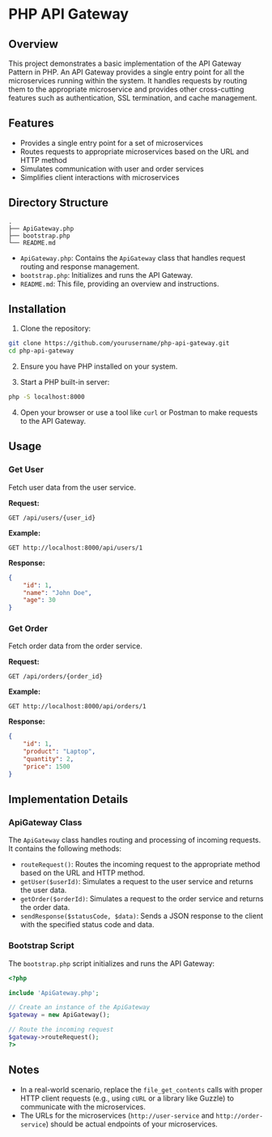 # PHP API Gateway

## Overview

This project demonstrates a basic implementation of the API Gateway Pattern in PHP. An API Gateway provides a single entry point for all the microservices running within the system. It handles requests by routing them to the appropriate microservice and provides other cross-cutting features such as authentication, SSL termination, and cache management.

## Features

- Provides a single entry point for a set of microservices
- Routes requests to appropriate microservices based on the URL and HTTP method
- Simulates communication with user and order services
- Simplifies client interactions with microservices

## Directory Structure

```
.
├── ApiGateway.php
├── bootstrap.php
└── README.md
```

- `ApiGateway.php`: Contains the `ApiGateway` class that handles request routing and response management.
- `bootstrap.php`: Initializes and runs the API Gateway.
- `README.md`: This file, providing an overview and instructions.

## Installation

1. Clone the repository:

```sh
git clone https://github.com/yourusername/php-api-gateway.git
cd php-api-gateway
```

2. Ensure you have PHP installed on your system.

3. Start a PHP built-in server:

```sh
php -S localhost:8000
```

4. Open your browser or use a tool like `curl` or Postman to make requests to the API Gateway.

## Usage

### Get User

Fetch user data from the user service.

**Request:**
```
GET /api/users/{user_id}
```

**Example:**
```
GET http://localhost:8000/api/users/1
```

**Response:**
```json
{
    "id": 1,
    "name": "John Doe",
    "age": 30
}
```

### Get Order

Fetch order data from the order service.

**Request:**
```
GET /api/orders/{order_id}
```

**Example:**
```
GET http://localhost:8000/api/orders/1
```

**Response:**
```json
{
    "id": 1,
    "product": "Laptop",
    "quantity": 2,
    "price": 1500
}
```

## Implementation Details

### ApiGateway Class

The `ApiGateway` class handles routing and processing of incoming requests. It contains the following methods:

- `routeRequest()`: Routes the incoming request to the appropriate method based on the URL and HTTP method.
- `getUser($userId)`: Simulates a request to the user service and returns the user data.
- `getOrder($orderId)`: Simulates a request to the order service and returns the order data.
- `sendResponse($statusCode, $data)`: Sends a JSON response to the client with the specified status code and data.

### Bootstrap Script

The `bootstrap.php` script initializes and runs the API Gateway:

```php
<?php

include 'ApiGateway.php';

// Create an instance of the ApiGateway
$gateway = new ApiGateway();

// Route the incoming request
$gateway->routeRequest();
?>
```

## Notes

- In a real-world scenario, replace the `file_get_contents` calls with proper HTTP client requests (e.g., using `cURL` or a library like Guzzle) to communicate with the microservices.
- The URLs for the microservices (`http://user-service` and `http://order-service`) should be actual endpoints of your microservices.


